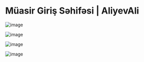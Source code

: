 # Müasir Giriş Səhifəsi | AliyevAli

![image](https://github.com/offlineflood/Modern-Login-Page/assets/108521240/7e52adc7-5dfd-47d7-921d-ef5bf82c72e8)

![image](https://github.com/offlineflood/Modern-Login-Page/assets/108521240/5f4a21fd-64e0-42a2-8ed2-6b0b98ce2ed1)

![image](https://github.com/offlineflood/Modern-Login-Page/assets/108521240/452ebba7-8a44-4266-8272-17f168a2d21f)

![image](https://github.com/offlineflood/Modern-Login-Page/assets/108521240/0c970285-1894-4859-83a1-006e85842f27)
